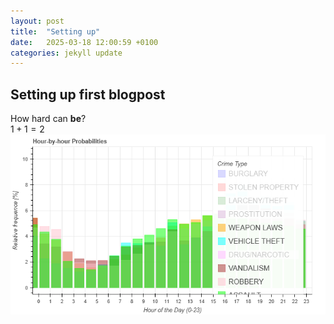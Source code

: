 ```yaml
---
layout: post
title:  "Setting up"
date:   2025-03-18 12:00:59 +0100
categories: jekyll update
---
```

## Setting up first blogpost
How hard can **be**?
\
$1 + 1 = 2$
\
![Image](/_images/bokeh_plot.png)